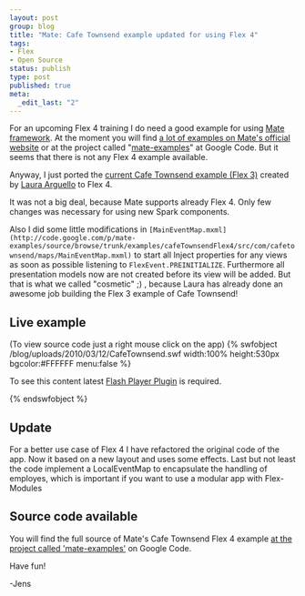 ```yaml
--- 
layout: post
group: blog
title: "Mate: Cafe Townsend example updated for using Flex 4"
tags: 
- Flex
- Open Source
status: publish
type: post
published: true
meta: 
  _edit_last: "2"
---
```

For an upcoming Flex 4 training I do need a good example for using [Mate framework](http://mate.asfusion.com). At the moment you will find [a lot of examples on Mate's official website](http://mate.asfusion.com/page/examples) or at the project called "[mate-examples](http://code.google.com/p/mate-examples/)" at  Google Code. But it seems that there is not any Flex 4 example available.

Anyway, I just ported the [current Cafe Townsend example (Flex 3)](http://mate.asfusion.com/page/examples/cafe-townsend) created by [Laura Arguello](http://www.asfusion.com) to Flex 4.

<!--more-->

It was not a big deal, because Mate supports already Flex 4. Only few changes was necessary for using new Spark components.

Also I did some little modifications in `[MainEventMap.mxml](http://code.google.com/p/mate-examples/source/browse/trunk/examples/cafeTownsendFlex4/src/com/cafetownsend/maps/MainEventMap.mxml)` to start all Inject properties for any views as soon as possible listening to `FlexEvent.PREINITIALIZE`. Furthermore all presentation models now are not created before its view will be added. But that is what we called "cosmetic" ;) , because Laura has already done an awesome job building the Flex 3 example of Cafe Townsend!

## Live example

(To view source code just a right mouse click on the app)
{% swfobject /blog/uploads/2010/03/12/CafeTownsend.swf width:100% height:530px bgcolor:#FFFFFF menu:false %}
<p>To see this content latest <a href='http://www.adobe.com/go/getflashplayer'>Flash Player Plugin</a> is required.</p>
{% endswfobject %}

## Update

For a better use case of Flex 4 I have refactored the original code of the app. Now it based on a new layout and uses some effects. Last but not least the code implement a LocalEventMap to encapsulate the handling of employes, which is important if you want to use a modular app with Flex-Modules

## Source code available

You will find the full source of Mate's Cafe Townsend Flex 4 example [at the project called 'mate-examples'](http://code.google.com/p/mate-examples/source/browse/trunk/examples/cafeTownsendFlex4/src/) on Google Code.

Have fun!

-Jens
